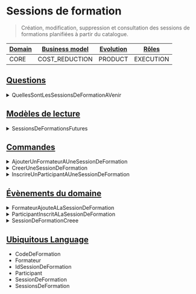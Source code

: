 # Sessions de formation

> Création, modification, suppression et consultation des sessions de formations planifiées à partir du catalogue.

| [Domain][strategic_classification] | [Business model][strategic_classification] | [Evolution][strategic_classification] | [Rôles][domain_roles] |
| ---------------------------------- | ------------------------------------------ | ------------------------------------- | --------------------- |
| CORE                               | COST_REDUCTION                             | PRODUCT                               | EXECUTION             |

## [Questions][cqrs]

<details>
<summary>QuellesSontLesSessionsDeFormationAVenir</summary>

```ts
export default class QuellesSontLesSessionsDeFormationAVenir
  implements Question
{
  public readonly nom = "QUELLES_SONT_LES_SESSIONS_DE_FORMATION_A_VENIR";
}
```

</details>

## [Modèles de lecture][read_model]

<details>
<summary>SessionsDeFormationsFutures</summary>

```ts
export interface SessionsDeFormationsFutures
  extends ModeleDeLecture,
    Array<string> {}
```

</details>

## [Commandes][command]

<details>
<summary>AjouterUnFormateurAUneSessionDeFormation</summary>

```ts
export default class AjouterUnFormateurAUneSessionDeFormation
  implements Commande
{
  public readonly nom = "AJOUTER_UN_FORMATEUR_A_UNE_SESSION_DE_FORMATION";

  constructor(
    public readonly emailFormateur: string,
    public readonly idSessionDeSessionDeFormation: string
  ) {}
}
```

</details>
<details>
<summary>CreerUneSessionDeFormation</summary>

```ts
export default class CreerUneSessionDeFormation implements Commande {
  public readonly nom = "CREER_UNE_SESSION_DE_FORMATION";

  constructor(
    public readonly idSessionDeFormation: string,
    public readonly codeFormation: string
  ) {}
}
```

</details>
<details>
<summary>InscrireUnParticipantAUneSessionDeFormation</summary>

```ts
export default class InscrireUnParticipantAUneSessionDeFormation
  implements Commande
{
  public readonly nom = "INSCRIRE_UN_PARTICIPANT_A_UNE_SESSION_DE_FORMATION";

  constructor(
    public readonly emailParticipant: string,
    public readonly idSessionDeSessionDeFormation: string
  ) {}
}
```

</details>

## [Évènements du domaine][domain_event]

<details>
<summary>FormateurAjouteALaSessionDeFormation</summary>

```ts
export class FormateurAjouteALaSessionDeFormation
  implements EvenementDuDomaine
{
  public readonly nom = "FORMATEUR_AJOUTE_A_LA_SESSION_DE_FORMATION";

  constructor(
    public readonly idFormateur: string,
    public readonly codeFormation: string,
    public readonly idSessionDeFormation: string
  ) {}
}
```

</details>
<details>
<summary>ParticipantInscritALaSessionDeFormation</summary>

```ts
export class ParticipantInscritALaSessionDeFormation
  implements EvenementDuDomaine
{
  public readonly nom = "PARTICIPANT_INSCRIT_A_LA_SESSION_DE_FORMATION";

  constructor(
    public readonly codeFormation: string,
    public readonly idSessionDeFormation: string,
    public readonly idParticipant: string
  ) {}
}
```

</details>
<details>
<summary>SessionDeFormationCreee</summary>

```ts
export class SessionDeFormationCreee implements EvenementDuDomaine {
  public readonly nom = "SESSION_DE_FORMATION_PLANIFIEE";

  constructor(
    public readonly idSessionDeFormation: string,
    public readonly codeFormation: string
  ) {}
}
```

</details>

## [Ubiquitous Language][ubiquitous_language]

- CodeDeFormation
- Formateur
- IdSessionDeFormation
- Participant
- SessionDeFormation
- SessionsDeFormation

[strategic_classification]: https://github.com/ddd-crew/bounded-context-canvas#strategic-classification
[cqrs]: https://www.martinfowler.com/bliki/CQRS.html
[read_model]: https://matthiasnoback.nl/2018/01/simple-cqrs-reduce-coupling-allow-the-model-to-evolve/
[domain_roles]: https://github.com/ddd-crew/bounded-context-canvas#domain-roles
[command]: https://refactoring.guru/design-patterns/command
[domain_event]: https://www.martinfowler.com/eaaDev/DomainEvent.html
[ubiquitous_language]: https://github.com/ddd-crew/bounded-context-canvas#ubiquitous-language
